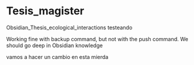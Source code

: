 # Tesis_magister
Obsidian_Thesis_ecological_interactions
testeando

Working fine with backup command, but not with the push command.
We should go deep in Obsidian knowledge

vamos a hacer un cambio en esta mierda 

